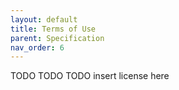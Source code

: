 ```yaml
---
layout: default
title: Terms of Use
parent: Specification
nav_order: 6
---
```


TODO TODO TODO insert license here